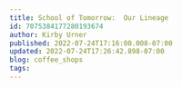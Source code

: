 ```yaml
---
title: School of Tomorrow:  Our Lineage
id: 7075384177280193674
author: Kirby Urner
published: 2022-07-24T17:16:00.008-07:00
updated: 2022-07-24T17:26:42.898-07:00
blog: coffee_shops
tags: 
---
```


